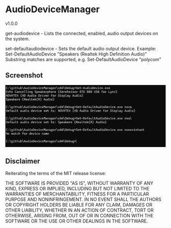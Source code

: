 # AudioDeviceManager

v1.0.0

get-audiodevice - Lists the connected, enabled, audio output devices on the system.

set-defaultaudiodevice - Sets the default audio output device.
       Example: Set-DefaultAudioDevice "Speakers (Realtek High Definition Audio)"
       Substring matches are supported, e.g. Set-DefaultAudioDevice "polycom" 

## Screenshot

![Screenshot](doc/screenshot.png)

## Disclaimer

Reiterating the terms of the MIT release license:

THE SOFTWARE IS PROVIDED "AS IS", WITHOUT WARRANTY OF ANY KIND, EXPRESS OR
IMPLIED, INCLUDING BUT NOT LIMITED TO THE WARRANTIES OF MERCHANTABILITY,
FITNESS FOR A PARTICULAR PURPOSE AND NONINFRINGEMENT. IN NO EVENT SHALL THE
AUTHORS OR COPYRIGHT HOLDERS BE LIABLE FOR ANY CLAIM, DAMAGES OR OTHER
LIABILITY, WHETHER IN AN ACTION OF CONTRACT, TORT OR OTHERWISE, ARISING FROM,
OUT OF OR IN CONNECTION WITH THE SOFTWARE OR THE USE OR OTHER DEALINGS IN THE
SOFTWARE.
